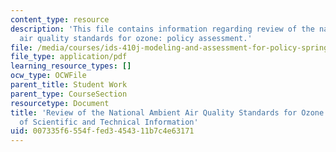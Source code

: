```yaml
---
content_type: resource
description: 'This file contains information regarding review of the national ambient
  air quality standards for ozone: policy assessment.'
file: /media/courses/ids-410j-modeling-and-assessment-for-policy-spring-2013/007335f6554ffed3454311b7c4e63171_MITESD_864S13_Rdng_NatAmbt.pdf
file_type: application/pdf
learning_resource_types: []
ocw_type: OCWFile
parent_title: Student Work
parent_type: CourseSection
resourcetype: Document
title: 'Review of the National Ambient Air Quality Standards for Ozone: Policy Assessment
  of Scientific and Technical Information'
uid: 007335f6-554f-fed3-4543-11b7c4e63171
---
```

